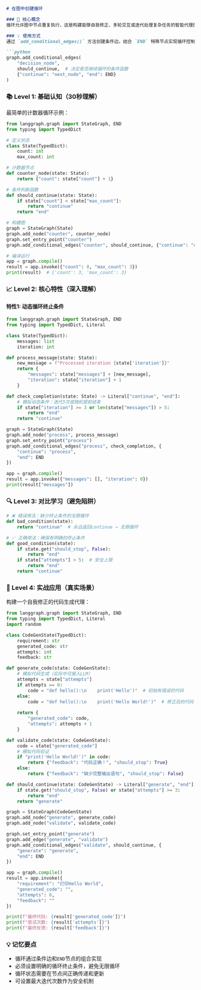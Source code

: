 ```markdown
# 在图中创建循环

### 🎯 核心概念
循环允许图中节点重复执行，这是构建能够自我修正、多轮交互或迭代处理复杂任务的智能代理的关键机制。

### 💡 使用方式
通过 `add_conditional_edges()` 方法创建条件边，结合 `END` 特殊节点实现循环控制：

```python
graph.add_conditional_edges(
    "decision_node",
    should_continue,  # 决定是否继续循环的条件函数
    {"continue": "next_node", "end": END}
)
```

### 📚 Level 1: 基础认知（30秒理解）
最简单的计数器循环示例：

```python
from langgraph.graph import StateGraph, END
from typing import TypedDict

# 定义状态
class State(TypedDict):
    count: int
    max_count: int

# 计数器节点
def counter_node(state: State):
    return {"count": state["count"] + 1}

# 条件判断函数
def should_continue(state: State):
    if state["count"] < state["max_count"]:
        return "continue"
    return "end"

# 构建图
graph = StateGraph(State)
graph.add_node("counter", counter_node)
graph.set_entry_point("counter")
graph.add_conditional_edges("counter", should_continue, {"continue": "counter", "end": END})

# 编译运行
app = graph.compile()
result = app.invoke({"count": 0, "max_count": 3})
print(result)  # {'count': 3, 'max_count': 3}
```

### 📈 Level 2: 核心特性（深入理解）

#### 特性1: 动态循环终止条件
```python
from langgraph.graph import StateGraph, END
from typing import TypedDict, Literal

class State(TypedDict):
    messages: list
    iteration: int

def process_message(state: State):
    new_message = f"Processed iteration {state['iteration']}"
    return {
        "messages": state["messages"] + [new_message],
        "iteration": state["iteration"] + 1
    }

def check_completion(state: State) -> Literal["continue", "end"]:
    # 模拟动态条件：迭代3次或随机提前结束
    if state["iteration"] >= 3 or len(state["messages"]) > 5:
        return "end"
    return "continue"

graph = StateGraph(State)
graph.add_node("process", process_message)
graph.set_entry_point("process")
graph.add_conditional_edges("process", check_completion, {
    "continue": "process", 
    "end": END
})

app = graph.compile()
result = app.invoke({"messages": [], "iteration": 0})
print(result["messages"])
```

### 🔍 Level 3: 对比学习（避免陷阱）

```python
# ❌ 错误用法：缺少终止条件的无限循环
def bad_condition(state):
    return "continue"  # 永远返回continue → 无限循环

# ✅ 正确用法：确保有明确的终止条件
def good_condition(state):
    if state.get("should_stop", False):
        return "end"
    if state["attempts"] > 5:  # 安全上限
        return "end"
    return "continue"
```

### 🚀 Level 4: 实战应用（真实场景）
构建一个自我修正的代码生成代理：

```python
from langgraph.graph import StateGraph, END
from typing import TypedDict, Literal
import random

class CodeGenState(TypedDict):
    requirement: str
    generated_code: str
    attempts: int
    feedback: str

def generate_code(state: CodeGenState):
    # 模拟代码生成（实际中可接入LLM）
    attempts = state["attempts"]
    if attempts == 0:
        code = "def hello():\n    print('Hello')"  # 初始有错误的代码
    else:
        code = "def hello():\n    print('Hello World!')"  # 修正后的代码
    
    return {
        "generated_code": code,
        "attempts": attempts + 1
    }

def validate_code(state: CodeGenState):
    code = state["generated_code"]
    # 模拟代码验证
    if "print('Hello World!')" in code:
        return {"feedback": "代码正确！", "should_stop": True}
    else:
        return {"feedback": "缺少完整输出语句", "should_stop": False}

def should_continue(state: CodeGenState) -> Literal["generate", "end"]:
    if state.get("should_stop", False) or state["attempts"] >= 3:
        return "end"
    return "generate"

graph = StateGraph(CodeGenState)
graph.add_node("generate", generate_code)
graph.add_node("validate", validate_code)

graph.set_entry_point("generate")
graph.add_edge("generate", "validate")
graph.add_conditional_edges("validate", should_continue, {
    "generate": "generate",
    "end": END
})

app = graph.compile()
result = app.invoke({
    "requirement": "打印Hello World",
    "generated_code": "",
    "attempts": 0,
    "feedback": ""
})

print(f"最终代码: {result['generated_code']}")
print(f"尝试次数: {result['attempts']}")
print(f"最终反馈: {result['feedback']}")
```

### 💡 记忆要点
- 循环通过条件边和`END`节点的组合实现
- 必须设置明确的循环终止条件，避免无限循环
- 循环状态需要在节点间正确传递和更新
- 可设置最大迭代次数作为安全机制
```